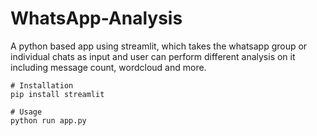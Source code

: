 # WhatsApp-Analysis
A python based app using streamlit, which takes the whatsapp group or individual chats as input and user can perform different analysis on it including message count, wordcloud and more.
```
# Installation
pip install streamlit

# Usage
python run app.py

```
